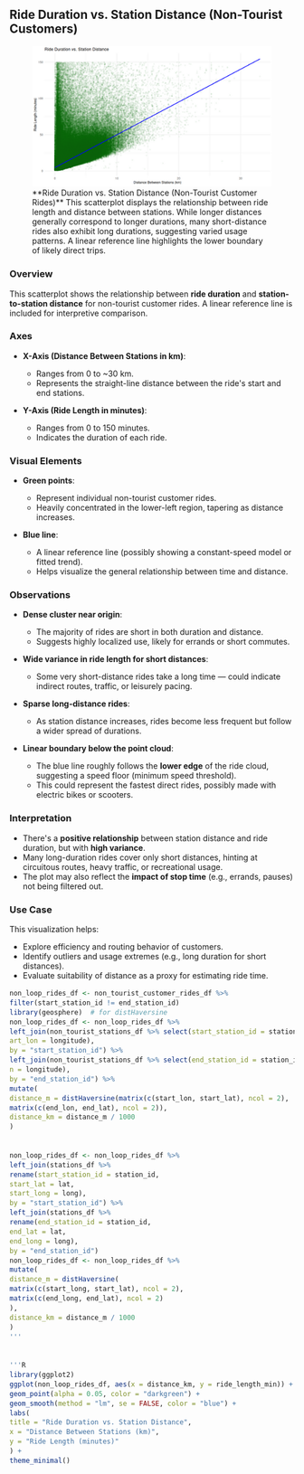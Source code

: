 ## Ride Duration vs. Station Distance (Non-Tourist Customers)

<figure class="float-right">
  <a href="../images/Non-Tourist_Customer_Ride_Duration_vs_Station_Distance.png" target="_blank" title="Select image to open full sized chart">
  <img src="../images/thumbnails/Non-Tourist_Customer_Ride_Duration_vs_Station_Distance.png" alt="Scatterplot showing ride duration (minutes) versus station-to-station distance (km) for non-tourist customer rides. Points are densely clustered under 5 km and 50 minutes, with a blue linear reference line indicating expected travel time. Wide variation in durations is visible across short distances.">
  </a>
  <figcaption>
  **Ride Duration vs. Station Distance (Non-Tourist Customer Rides)**
This scatterplot displays the relationship between ride length and distance between stations. While longer distances generally correspond to longer durations, many short-distance rides also exhibit long durations, suggesting varied usage patterns. A linear reference line highlights the lower boundary of likely direct trips.
  </figcaption>
</figure>

### Overview
This scatterplot shows the relationship between **ride duration** and **station-to-station distance** for non-tourist customer rides. A linear reference line is included for interpretive comparison.

### Axes

- **X-Axis (Distance Between Stations in km)**:
  - Ranges from 0 to ~30 km.
  - Represents the straight-line distance between the ride's start and end stations.

- **Y-Axis (Ride Length in minutes)**:
  - Ranges from 0 to 150 minutes.
  - Indicates the duration of each ride.

### Visual Elements

- **Green points**:
  - Represent individual non-tourist customer rides.
  - Heavily concentrated in the lower-left region, tapering as distance increases.

- **Blue line**:
  - A linear reference line (possibly showing a constant-speed model or fitted trend).
  - Helps visualize the general relationship between time and distance.

### Observations

- **Dense cluster near origin**:
  - The majority of rides are short in both duration and distance.
  - Suggests highly localized use, likely for errands or short commutes.

- **Wide variance in ride length for short distances**:
  - Some very short-distance rides take a long time — could indicate indirect routes, traffic, or leisurely pacing.

- **Sparse long-distance rides**:
  - As station distance increases, rides become less frequent but follow a wider spread of durations.

- **Linear boundary below the point cloud**:
  - The blue line roughly follows the **lower edge** of the ride cloud, suggesting a speed floor (minimum speed threshold).
  - This could represent the fastest direct rides, possibly made with electric bikes or scooters.

### Interpretation

- There's a **positive relationship** between station distance and ride duration, but with **high variance**.
- Many long-duration rides cover only short distances, hinting at circuitous routes, heavy traffic, or recreational usage.
- The plot may also reflect the **impact of stop time** (e.g., errands, pauses) not being filtered out.

### Use Case

This visualization helps:
- Explore efficiency and routing behavior of customers.
- Identify outliers and usage extremes (e.g., long duration for short distances).
- Evaluate suitability of distance as a proxy for estimating ride time.

```R
non_loop_rides_df <- non_tourist_customer_rides_df %>%
filter(start_station_id != end_station_id)
library(geosphere)  # for distHaversine
non_loop_rides_df <- non_loop_rides_df %>%
left_join(non_tourist_stations_df %>% select(start_station_id = station_id, start_lat = latitude, st
art_lon = longitude),
by = "start_station_id") %>%
left_join(non_tourist_stations_df %>% select(end_station_id = station_id, end_lat = latitude, end_lo
n = longitude),
by = "end_station_id") %>%
mutate(
distance_m = distHaversine(matrix(c(start_lon, start_lat), ncol = 2),
matrix(c(end_lon, end_lat), ncol = 2)),
distance_km = distance_m / 1000
)


non_loop_rides_df <- non_loop_rides_df %>%
left_join(stations_df %>%
rename(start_station_id = station_id,
start_lat = lat,
start_long = long),
by = "start_station_id") %>%
left_join(stations_df %>%
rename(end_station_id = station_id,
end_lat = lat,
end_long = long),
by = "end_station_id")
non_loop_rides_df <- non_loop_rides_df %>%
mutate(
distance_m = distHaversine(
matrix(c(start_long, start_lat), ncol = 2),
matrix(c(end_long, end_lat), ncol = 2)
),
distance_km = distance_m / 1000
)
'''


'''R
library(ggplot2)
ggplot(non_loop_rides_df, aes(x = distance_km, y = ride_length_min)) +
geom_point(alpha = 0.05, color = "darkgreen") +
geom_smooth(method = "lm", se = FALSE, color = "blue") +
labs(
title = "Ride Duration vs. Station Distance",
x = "Distance Between Stations (km)",
y = "Ride Length (minutes)"
) +
theme_minimal()
```
